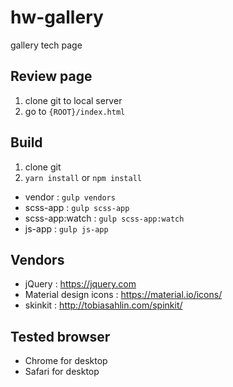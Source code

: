 # hw-gallery
gallery tech page


## Review page
1. clone git to local server
1. go to `{ROOT}/index.html`


## Build
1. clone git
1. `yarn install` or `npm install`

- vendor : `gulp vendors`
- scss-app : `gulp scss-app`
- scss-app:watch : `gulp scss-app:watch`
- js-app : `gulp js-app`


## Vendors
- jQuery : https://jquery.com
- Material design icons : https://material.io/icons/
- skinkit : http://tobiasahlin.com/spinkit/


## Tested browser
- Chrome for desktop
- Safari for desktop